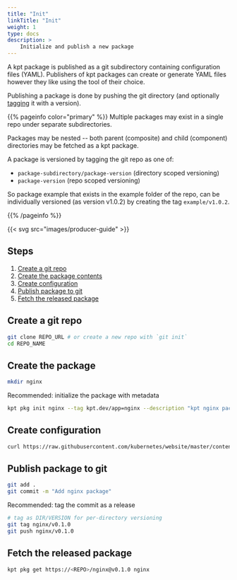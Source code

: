 ```yaml
---
title: "Init"
linkTitle: "Init"
weight: 1
type: docs
description: >
    Initialize and publish a new package
---
```


A kpt package is published as a git subdirectory containing configuration
files (YAML). Publishers of kpt packages can create or generate YAML files
however they like using the tool of their choice.

Publishing a package is done by pushing the git directory
(and optionally [tagging] it with a version).

{{% pageinfo color="primary" %}}
Multiple packages may exist in a single repo under separate subdirectories.

Packages may be nested -- both parent (composite) and child
(component) directories may be fetched as a kpt package.

A package is versioned by tagging the git repo as one of:

- `package-subdirectory/package-version` (directory scoped versioning)
- `package-version` (repo scoped versioning)

So package example that exists in the example folder of the repo, can
be individually versioned (as version v1.0.2) by creating the tag `example/v1.0.2`.

{{% /pageinfo %}}

{{< svg src="images/producer-guide" >}}

## Steps

1. [Create a git repo](#create-a-git-repo)
2. [Create the package contents](#create-the-package)
3. [Create configuration](#create-configuration)
4. [Publish package to git](#publish-package-to-git)
5. [Fetch the released package](#fetch-the-released-package)

## Create a git repo

```sh
git clone REPO_URL # or create a new repo with `git init`
cd REPO_NAME
```

## Create the package

```sh
mkdir nginx
```

Recommended: initialize the package with metadata

```sh
kpt pkg init nginx --tag kpt.dev/app=nginx --description "kpt nginx package"
```

## Create configuration

```sh
curl https://raw.githubusercontent.com/kubernetes/website/master/content/en/examples/controllers/nginx-deployment.yaml --output nginx/nginx-deployment.yaml
```

## Publish package to git

```sh
git add .
git commit -m "Add nginx package"
```

Recommended: tag the commit as a release

```sh
# tag as DIR/VERSION for per-directory versioning
git tag nginx/v0.1.0
git push nginx/v0.1.0
```

## Fetch the released package

```sh
kpt pkg get https://<REPO>/nginx@v0.1.0 nginx
```

[tagging]: https://git-scm.com/book/en/v2/Git-Basics-Tagging
